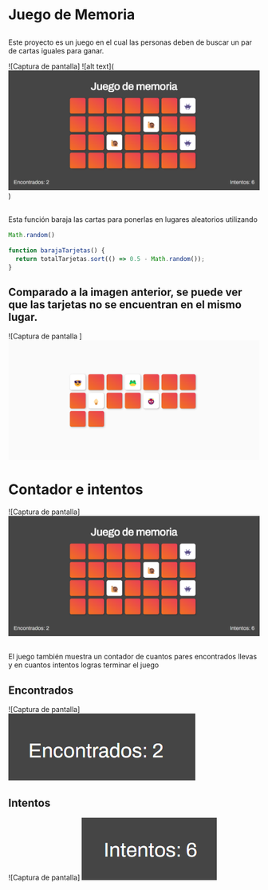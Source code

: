 # Juego de Memoria

##
Este proyecto es un juego en el cual las personas deben de buscar un par de cartas iguales para ganar.

![Captura de pantalla] ![alt text](![alt text](image-2.png))

##
Esta función baraja las cartas para ponerlas en lugares aleatorios utilizando 
``` Javascript
Math.random()
```

``` Javascript
function barajaTarjetas() {
  return totalTarjetas.sort(() => 0.5 - Math.random());
}
```

## Comparado a la imagen anterior, se puede ver que las tarjetas no se encuentran en el mismo lugar.
![Captura de pantalla ] ![alt text](image-1.png)

# Contador e intentos
![Captura de pantalla] ![alt text](image-3.png)
##
El juego también muestra un contador de cuantos pares encontrados llevas y en cuantos intentos logras terminar el juego

## Encontrados
![Captura de pantalla] ![alt text](image-4.png)

## Intentos
![Captura de pantalla] ![alt text](image-5.png)
